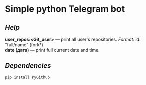 # Simple python Telegram bot

## _Help_

__user_repos:<Git_user>__ — print all user's repositories. _Format:_ id: "full/name" (fork*) <br>
__date (дата)__ — print full current date and time.

## _Dependencies_

```bash
pip install PyGithub
```